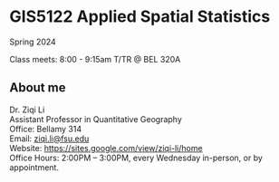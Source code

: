 # GIS5122 Applied Spatial Statistics

Spring 2024

Class meets: 8:00 - 9:15am T/TR @ BEL 320A

## About me

Dr. Ziqi Li\
Assistant Professor in Quantitative Geography \
Office: Bellamy 314 \
Email: ziqi.li@fsu.edu \
Website: https://sites.google.com/view/ziqi-li/home \
Office Hours: 2:00PM – 3:00PM, every Wednesday in-person, or by appointment.
